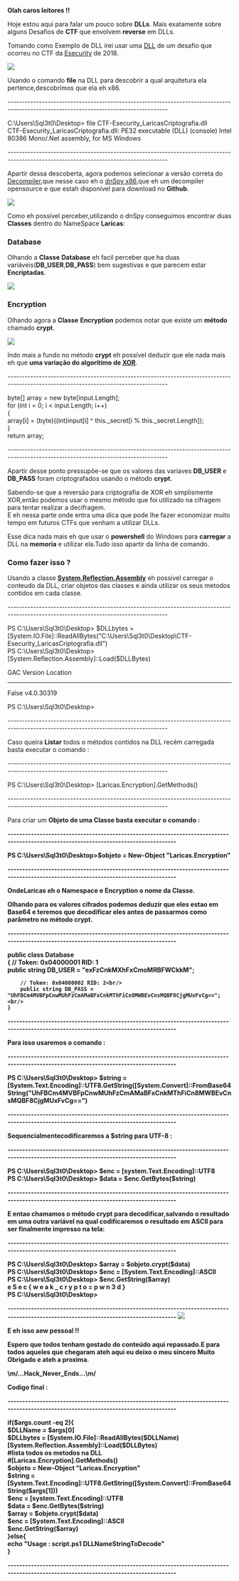 <strong>Olah caros leitores !!</strong>

<p>Hoje estou aqui para falar um pouco sobre <strong>DLLs</strong>. Mais exatamente sobre alguns Desafios de <strong>CTF</strong> que envolvem  <strong>reverse</strong> em DLLs.</p>

<p>Tomando como Exemplo de DLL irei usar uma <a href=”https://github.com/sql3t0/shellterlabsCTF/blob/master/tools/LoadDLL/CTF-Esecurity_LaricasCriptografia.dll?raw=true”>DLL</a> de um desafio que ocorreu no CTF da <a href=”https://ctf.esecurity.com.br”>Esecurity</a> de 2018.</p> 

<img src="https://github.com/sql3t0/shellterlabsCTF/blob/master/tools/WriteupsSiteDeadlokTeam/LoadDLLsPowerShell/imgs/img_00.png?raw=true" />
 
<p>Usando o comando <strong>file</strong> na DLL para descobrir a qual arquitetura ela pertence,descobrimos que ela eh x86.</p>
--------------------------------------------------------------------------------------------------------------------------------------
<p>
<div>
C:\Users\Sql3t0\Desktop> file CTF-Esecurity_LaricasCriptografia.dll<br/>
CTF-Esecurity_LaricasCriptografia.dll: PE32 executable (DLL) (console) Intel 80386 Mono/.Net assembly, for MS Windows
</div>
</p>
--------------------------------------------------------------------------------------------------------------------------------------	
<p>Apartir dessa descoberta, agora podemos selecionar a versão correta do <a href=”https://en.wikipedia.org/wiki/Decompiler”>Decompiler</a>,que nesse caso eh o <a href=”https://github.com/0xd4d/dnSpy”>dnSpy x86</a>,que eh um decompiler opensource e que estah disponível para download no <strong>Github</strong>.</p>

<img src="https://github.com/sql3t0/shellterlabsCTF/blob/master/tools/WriteupsSiteDeadlokTeam/LoadDLLsPowerShell/imgs/img_01.png?raw=true" />
 
<p>Como eh possível perceber,utilizando o dnSpy conseguimos encontrar duas <strong>Classes</strong> dentro do NameSpace <strong>Laricas</strong>:</p>
<h3>Database</h3>
<p>Olhando a <strong>Classe</strong> <strong>Database</strong> eh facil perceber que ha duas variáveis(<strong>DB_USER</strong>,<strong>DB_PASS</strong>) bem sugestivas e que parecem estar <strong>Encriptadas</strong>.</p>
 
<img src="https://github.com/sql3t0/shellterlabsCTF/blob/master/tools/WriteupsSiteDeadlokTeam/LoadDLLsPowerShell/imgs/img_02.png?raw=true" />

<h3>Encryption</h3>
<p>Olhando agora a <strong>Classe</strong> <strong>Encryption</strong> podemos notar que existe um <strong>método</strong> chamado <strong>crypt</strong>.</p>

<img src="https://github.com/sql3t0/shellterlabsCTF/blob/master/tools/WriteupsSiteDeadlokTeam/LoadDLLsPowerShell/imgs/img_03.png?raw=true" />
 
<p>Indo mais a fundo no método <strong>crypt</strong> eh possível deduzir que ele nada mais eh que <strong>uma variação do algoritimo de <a href=”https://en.wikipedia.org/wiki/XOR_cipher”>XOR</a></strong>.</p>
--------------------------------------------------------------------------------------------------------------------------------------
<p>
<div>
byte[] array = new byte[input.Length];<br/>
            for (int i = 0; i < input.Length; i++)<br/>
            {<br/>
                array[i] = (byte)((int)input[i] ^ this._secret[i % this._secret.Length]);<br/>
            }<br/>
return array;
</div>
</p>
--------------------------------------------------------------------------------------------------------------------------------------
<p>Apartir desse ponto pressupõe-se que os valores das variaves <strong>DB_USER</strong> e <strong>DB_PASS</strong> foram criptografados usando o método <strong>crypt</strong>.</p>

<p>Sabendo-se que a reversão para criptografia de XOR eh simplismente XOR,então podemos usar o mesmo método que foi utilizado na cifragem para tentar realizar a decifragem.<br/>
E eh nessa parte onde entra uma dica que pode lhe fazer economizar muito tempo em futuros CTFs que venham a utilizar DLLs.</p>

<p>Esse dica nada mais eh que usar o <strong>powershell</strong> do Windows para <strong>carregar</strong> a DLL na <strong>memoria</strong> e utilizar ela.Tudo isso apartir da linha de comando.</p>

<h3>Como fazer isso<strong> ?</strong></h3>
<p>Usando a classe <strong><a href=”https://docs.microsoft.com/pt-br/dotnet/api/system.reflection.assembly?view=netframework-4.7.2”>System.Reflection.Assembly</a></strong> eh possivel carregar o conteudo da DLL, criar objetos das classes e ainda utilizar os seus metodos contidos em cada classe.</p>
--------------------------------------------------------------------------------------------------------------------------------------
</p>
<div>
PS C:\Users\Sql3t0\Desktop> $DLLbytes = [System.IO.File]::ReadAllBytes("C:\Users\Sql3t0\Desktop\CTF-Esecurity_LaricasCriptografia.dll")
<br/>
PS C:\Users\Sql3t0\Desktop> [System.Reflection.Assembly]::Load($DLLBytes)

GAC    Version        Location
---    -------        --------
False  v4.0.30319


PS C:\Users\Sql3t0\Desktop>
</div>
</p>
--------------------------------------------------------------------------------------------------------------------------------------
<p>Caso queira <strong>Listar</strong> todos o métodos contidos na DLL recém carregada basta executar o comando :</p>
--------------------------------------------------------------------------------------------------------------------------------------
<p>
<div>
PS C:\Users\Sql3t0\Desktop> [Laricas.Encryption].GetMethods()
</div>
</p>
--------------------------------------------------------------------------------------------------------------------------------------
<p>Para criar um <strong>Objeto</sctrong> de uma Classe basta executar o comando :</p>
--------------------------------------------------------------------------------------------------------------------------------------
<p>
<div>
PS C:\Users\Sql3t0\Desktop>$objeto = New-Object "Laricas.Encryption"
</div>
</p>
--------------------------------------------------------------------------------------------------------------------------------------
<p>Onde<strong>Laricas</strong> eh o <strong>Namespace</strong> e <strong>Encryption</strong> o nome da <strong>Classe</strong>.</p>

<p>Olhando para os valores cifrados podemos deduzir que eles estao em Base64 e teremos que decodificar eles antes de passarmos como parâmetro no método <strong>crypt</strong>.</p>
--------------------------------------------------------------------------------------------------------------------------------------
<p>
<div>
public class Database<br/>
    {
        // Token: 0x04000001 RID: 1<br/>
        public string DB_USER = "exFzCnkMXhFxCmoMRBFWCkkM";<br/>

        // Token: 0x04000002 RID: 2<br/>
        public string DB_PASS = "UhFBCm4MVBFpCnwMUhFzCmAMaBFxCnkMThFiCn8MWBEvCnsMQBF8CjgMUxFvCg==";<br/>
    }
</div>
</p>
--------------------------------------------------------------------------------------------------------------------------------------	
<p>Para isso usaremos o comando :</p>
--------------------------------------------------------------------------------------------------------------------------------------
<p>
<div>
PS C:\Users\Sql3t0\Desktop> $string = [System.Text.Encoding]::UTF8.GetString([System.Convert]::FromBase64String("UhFBCm4MVBFpCnwMUhFzCmAMaBFxCnkMThFiCn8MWBEvCnsMQBF8CjgMUxFvCg==")
</div>
</p>
--------------------------------------------------------------------------------------------------------------------------------------
<p>Sequencialmentecodificaremos a <strong>$string</strong> para <strong>UTF-8</strong> :</p>
--------------------------------------------------------------------------------------------------------------------------------------
<p>
<div>
PS C:\Users\Sql3t0\Desktop> $enc = [system.Text.Encoding]::UTF8<br/>
PS C:\Users\Sql3t0\Desktop> $data = $enc.GetBytes($string)
</div>
</p>
--------------------------------------------------------------------------------------------------------------------------------------
<p>E entao chamamos o método <strong>crypt</strong> para decodificar,salvando o resultado em uma outra variável na qual codificaremos o resultado em <strong>ASCII</strong> para ser finalmente impresso na tela:</p>
--------------------------------------------------------------------------------------------------------------------------------------
<p>
<div>
PS C:\Users\Sql3t0\Desktop> $array = $objeto.crypt($data)<br/>
PS C:\Users\Sql3t0\Desktop> $enc = [System.Text.Encoding]::ASCII<br/>
PS C:\Users\Sql3t0\Desktop> $enc.GetString($array)<br/>
e S e c { w e a k _ c r y p t o = p w n 3 d }<br/>
PS C:\Users\Sql3t0\Desktop>
</div>
</p>
--------------------------------------------------------------------------------------------------------------------------------------
<img src="https://github.com/sql3t0/shellterlabsCTF/blob/master/tools/WriteupsSiteDeadlokTeam/LoadDLLsPowerShell/imgs/img_04.png?raw=true" />

<p>E eh isso aew pessoal !!</p>

<p>Espero que todos tenham gostado do conteúdo aqui repassado.E para todos aqueles que chegaram ateh aqui eu deixo o meu sincero <strong>Muito Obrigado</strong> e ateh a proxima.</p>

<p>\m/...<strong>Hack_Never_Ends</strong>...\m/</p>

<p>Codigo final :</p>
--------------------------------------------------------------------------------------------------------------------------------------
<p>
<div>
if($args.count -eq 2){<br/>
	$DLLName = $args[0]<br/>
	$DLLbytes = [System.IO.File]::ReadAllBytes($DLLName)<br/>
	[System.Reflection.Assembly]::Load($DLLBytes)<br/>
	#lista todos os metodos na DLL<br/>
	#[Laricas.Encryption].GetMethods()<br/>
	$objeto = New-Object "Laricas.Encryption"<br/>
	$string = [System.Text.Encoding]::UTF8.GetString([System.Convert]::FromBase64String($args[1]))<br/>
	$enc = [system.Text.Encoding]::UTF8<br/>
	$data = $enc.GetBytes($string)<br/>
	$array = $objeto.crypt($data)<br/>
	$enc = [System.Text.Encoding]::ASCII<br/>
	$enc.GetString($array)<br/>
}else{<br/>
	echo "Usage : script.ps1 DLLNameStringToDecode"<br/>
}<br/>	
</div>
</p>
--------------------------------------------------------------------------------------------------------------------------------------
